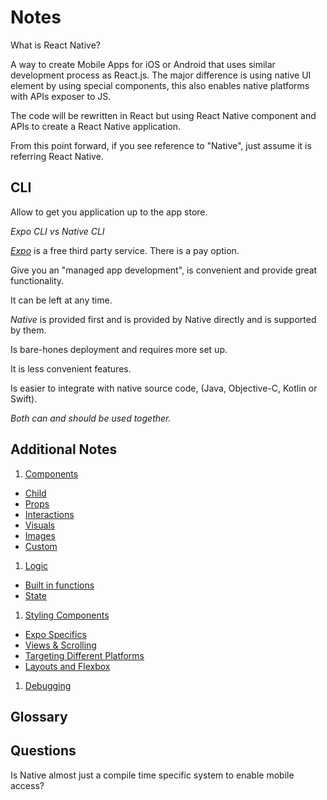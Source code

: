 # Notes

What is React Native? 

A way to create Mobile Apps for iOS or Android that uses similar development process as React.js. The major difference is using native UI element by using special components, this also enables native platforms with APIs exposer to JS.

The code will be rewritten in React but using React Native component and APIs to create a React Native application.

From this point forward, if you see reference to "Native", just assume it is referring React Native.

## CLI

Allow to get you application up to the app store.

_Expo CLI vs Native CLI_

[*Expo*](https://docs.expo.dev/) is a free third party service. There is a pay option. 

Give you an "managed app development", is convenient and provide great functionality. 

It can be left at any time.

*Native* is provided first and is provided by Native directly and is supported by them.

Is bare-hones deployment and requires more set up.

It is less convenient features.

Is easier to integrate with native source code, (Java, Objective-C, Kotlin or Swift).

*Both can and should be used together.*

## Additional Notes

1. [Components](./Components.md)

- [Child](./Components.md/#child-components)
- [Props](./Components.md/#props)
- [Interactions](./Components.md/#interactions)
- [Visuals](./Components.md/#visuals)
- [Images](./Components.md/#images)
- [Custom](./Components.md/#custom)

1. [Logic](./Logic.md)

- [Built in functions](./Logic.md/#built-in-functions)
- [State](./Logic.md/#state)

1. [Styling Components](./Styling.md)

- [Expo Specifics](./Styling.md/#expo-specific)
- [Views & Scrolling](./Styling.md/#styling-components)
- [Targeting Different Platforms](./Styling.md/#targeting-different-platforms)
- [Layouts and Flexbox](./Styling.md/#layouts-and-flexbox)

1. [Debugging](./Debugging.md)

## Glossary

## Questions

Is Native almost just a compile time specific system to enable mobile access?